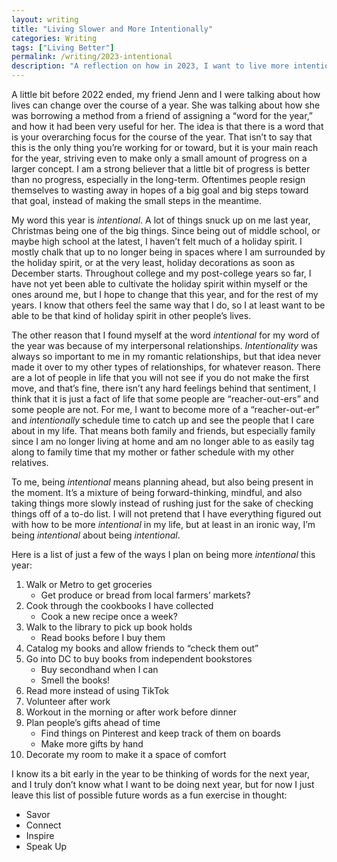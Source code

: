 ```yaml
---
layout: writing
title: "Living Slower and More Intentionally"
categories: Writing
tags: ["Living Better"]
permalink: /writing/2023-intentional
description: "A reflection on how in 2023, I want to live more intentionally."
---
```


A little bit before 2022 ended, my friend Jenn and I were talking about how lives can change over the course of a year. She was talking about how she was borrowing a method from a friend of assigning a “word for the year,” and how it had been very useful for her. The idea is that there is a word that is your overarching focus for the course of the year. That isn’t to say that this is the only thing you’re working for or toward, but it is your main reach for the year, striving even to make only a small amount of progress on a larger concept. I am a strong believer that a little bit of progress is better than no progress, especially in the long-term. Oftentimes people resign themselves to wasting away in hopes of a big goal and big steps toward that goal, instead of making the small steps in the meantime.

My word this year is _intentional_. A lot of things snuck up on me last year, Christmas being one of the big things. Since being out of middle school, or maybe high school at the latest, I haven’t felt much of a holiday spirit. I mostly chalk that up to no longer being in spaces where I am surrounded by the holiday spirit, or at the very least, holiday decorations as soon as December starts. Throughout college and my post-college years so far, I have not yet been able to cultivate the holiday spirit within myself or the ones around me, but I hope to change that this year, and for the rest of my years. I know that others feel the same way that I do, so I at least want to be able to be that kind of holiday spirit in other people’s lives.

The other reason that I found myself at the word _intentional_ for my word of the year was because of my interpersonal relationships. _Intentionality_ was always so important to me in my romantic relationships, but that idea never made it over to my other types of relationships, for whatever reason. There are a lot of people in life that you will not see if you do not make the first move, and that’s fine, there isn’t any hard feelings behind that sentiment, I think that it is just a fact of life that some people are “reacher-out-ers” and some people are not. For me, I want to become more of a “reacher-out-er” and _intentionally_ schedule time to catch up and see the people that I care about in my life. That means both family and friends, but especially family since I am no longer living at home and am no longer able to as easily tag along to family time that my mother or father schedule with my other relatives.

To me, being _intentional_ means planning ahead, but also being present in the moment. It’s a mixture of being forward-thinking, mindful, and also taking things more slowly instead of rushing just for the sake of checking things off of a to-do list. I will not pretend that I have everything figured out with how to be more _intentional_ in my life, but at least in an ironic way, I’m being _intentional_ about being _intentional_.

Here is a list of just a few of the ways I plan on being more _intentional_ this year:
1. Walk or Metro to get groceries
    * Get produce or bread from local farmers’ markets?
2. Cook through the cookbooks I have collected
    * Cook a new recipe once a week?
3. Walk to the library to pick up book holds
    * Read books before I buy them
4. Catalog my books and allow friends to “check them out”
5. Go into DC to buy books from independent bookstores
    * Buy secondhand when I can
    * Smell the books!
6. Read more instead of using TikTok
7. Volunteer after work
8. Workout in the morning or after work before dinner
9. Plan people’s gifts ahead of time
    * Find things on Pinterest and keep track of them on boards
    * Make more gifts by hand
10. Decorate my room to make it a space of comfort

I know its a bit early in the year to be thinking of words for the next year, and I truly don’t know what I want to be doing next year, but for now I just leave this list of possible future words as a fun exercise in thought:
* Savor
* Connect
* Inspire
* Speak Up